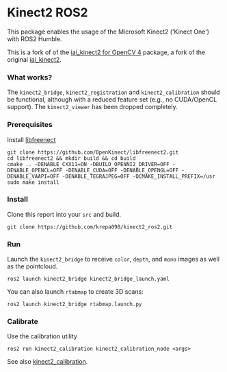 # Kinect2 ROS2

This package enables the usage of the Microsoft Kinect2 ('Kinect One') with ROS2 Humble.

This is a fork of of the [iai_kinect2 for OpenCV 4](https://github.com/paul-shuvo/iai_kinect2_opencv4/tree/master) package, a fork of the original [iai_kinect2](https://github.com/code-iai/iai_kinect2).

### What works?
The ```kinect2_bridge```, ```kinect2_registration``` and ```kinect2_calibration``` should be functional, although with a reduced feature set (e.g., no CUDA/OpenCL support).
The ```kinect2_viewer``` has been dropped completely.

### Prerequisites
Install [libfreenect](https://github.com/OpenKinect/libfreenect2)
```
git clone https://github.com/OpenKinect/libfreenect2.git
cd libfreenect2 && mkdir build && cd build
cmake .. -DENABLE_CXX11=ON -DBUILD_OPENNI2_DRIVER=OFF -DENABLE_OPENCL=OFF -DENABLE_CUDA=OFF -DENABLE_OPENGL=OFF -DENABLE_VAAPI=OFF -DENABLE_TEGRAJPEG=OFF -DCMAKE_INSTALL_PREFIX=/usr
sudo make install
```

### Install
Clone this report into your ```src``` and build.

```
git clone https://github.com/krepa098/kinect2_ros2.git
```

### Run
Launch the ```kinect2_bridge``` to receive ```color```, ```depth```, and ```mono``` images as well as the pointcloud.

```
ros2 launch kinect2_bridge kinect2_bridge_launch.yaml
```

You can also launch ```rtabmap``` to create 3D scans:

```
ros2 launch kinect2_bridge rtabmap.launch.py
```

### Calibrate
Use the calibration utility
```
ros2 run kinect2_calibration kinect2_calibration_node <args>
```

See also [kinect2_calibration](./kinect2_calibration/).
